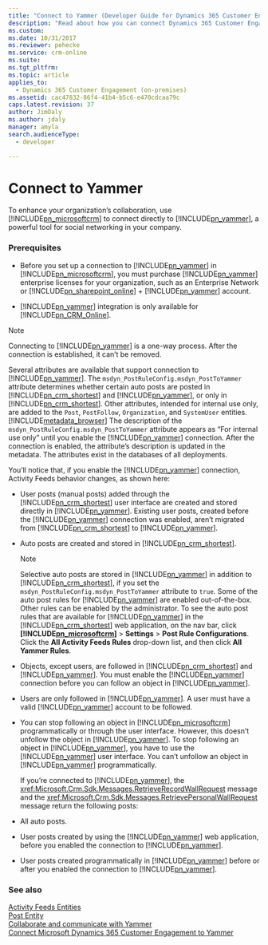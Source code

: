 ```yaml
---
title: "Connect to Yammer (Developer Guide for Dynamics 365 Customer Engagement (on-premises)) | MicrosoftDocs"
description: "Read about how you can connect Dynamics 365 Customer Engagement (on-premises) to Yammer."
ms.custom: 
ms.date: 10/31/2017
ms.reviewer: pehecke
ms.service: crm-online
ms.suite: 
ms.tgt_pltfrm: 
ms.topic: article
applies_to: 
  - Dynamics 365 Customer Engagement (on-premises)
ms.assetid: cac47832-86f4-41b4-b5c6-e470cdcaa79c
caps.latest.revision: 37
author: JimDaly
ms.author: jdaly
manager: amyla
search.audienceType: 
  - developer

---
```

# Connect to Yammer

To enhance your organization’s collaboration, use [!INCLUDE[pn_microsoftcrm](../includes/pn-microsoftcrm.md)] to connect directly to [!INCLUDE[pn_yammer](../includes/pn-yammer.md)], a powerful tool for social networking in your company. 

### Prerequisites 

- Before you set up a connection to [!INCLUDE[pn_yammer](../includes/pn-yammer.md)] in [!INCLUDE[pn_microsoftcrm](../includes/pn-microsoftcrm.md)], you must purchase [!INCLUDE[pn_yammer](../includes/pn-yammer.md)] enterprise licenses for your organization, such as an Enterprise Network or [!INCLUDE[pn_sharepoint_online](../includes/pn-sharepoint-online.md)] + [!INCLUDE[pn_yammer](../includes/pn-yammer.md)] account.

- [!INCLUDE[pn_yammer](../includes/pn-yammer.md)] integration is only available for [!INCLUDE[pn_CRM_Online](../includes/pn-crm-online.md)].

  
> [!NOTE]
>  Connecting to [!INCLUDE[pn_yammer](../includes/pn-yammer.md)] is a one-way process. After the connection is established, it can’t be removed.  
  
 Several attributes are available that support connection to [!INCLUDE[pn_yammer](../includes/pn-yammer.md)]. The `msdyn_PostRuleConfig.msdyn_PostToYammer` attribute determines whether certain auto posts are posted in [!INCLUDE[pn_crm_shortest](../includes/pn-crm-shortest.md)] and [!INCLUDE[pn_yammer](../includes/pn-yammer.md)], or only in [!INCLUDE[pn_crm_shortest](../includes/pn-crm-shortest.md)]. Other attributes, intended for internal use only, are added to the `Post`, `PostFollow`, `Organization`, and `SystemUser` entities. [!INCLUDE[metadata_browser](../includes/metadata-browser.md)] The description of the `msdyn_PostRuleConfig.msdyn_PostToYammer` attribute appears as “For internal use only” until you enable the [!INCLUDE[pn_yammer](../includes/pn-yammer.md)] connection. After the connection is enabled, the attribute’s description is updated in the metadata. The attributes exist in the databases of all deployments.  
  
 You’ll notice that, if you enable the [!INCLUDE[pn_yammer](../includes/pn-yammer.md)] connection, Activity Feeds behavior changes, as shown here:  
  
- User posts (manual posts) added through the [!INCLUDE[pn_crm_shortest](../includes/pn-crm-shortest.md)] user interface are created and stored directly in [!INCLUDE[pn_yammer](../includes/pn-yammer.md)]. Existing user posts, created before the [!INCLUDE[pn_yammer](../includes/pn-yammer.md)] connection was enabled, aren’t migrated from [!INCLUDE[pn_crm_shortest](../includes/pn-crm-shortest.md)] to [!INCLUDE[pn_yammer](../includes/pn-yammer.md)].  
  
- Auto posts are created and stored in [!INCLUDE[pn_crm_shortest](../includes/pn-crm-shortest.md)].  
  
  > [!NOTE]
  >  Selective auto posts are stored in [!INCLUDE[pn_yammer](../includes/pn-yammer.md)] in addition to [!INCLUDE[pn_crm_shortest](../includes/pn-crm-shortest.md)], if you set the `msdyn_PostRuleConfig.msdyn_PostToYammer` attribute to `true`. Some of the auto post rules for [!INCLUDE[pn_yammer](../includes/pn-yammer.md)] are enabled out-of-the-box. Other rules can be enabled by the administrator. To see the auto post rules that are available for [!INCLUDE[pn_yammer](../includes/pn-yammer.md)] in the [!INCLUDE[pn_crm_shortest](../includes/pn-crm-shortest.md)] web application, on the nav bar, click **[!INCLUDE[pn_microsoftcrm](../includes/pn-microsoftcrm.md)]** > **Settings** > **Post Rule Configurations**. Click the **All Activity Feeds Rules** drop-down list, and then click **All Yammer Rules**.  
  
- Objects, except users, are followed in [!INCLUDE[pn_crm_shortest](../includes/pn-crm-shortest.md)] and [!INCLUDE[pn_yammer](../includes/pn-yammer.md)]. You must enable the [!INCLUDE[pn_yammer](../includes/pn-yammer.md)] connection before you can follow an object in [!INCLUDE[pn_yammer](../includes/pn-yammer.md)].  
  
- Users are only followed in [!INCLUDE[pn_yammer](../includes/pn-yammer.md)]. A user must have a valid [!INCLUDE[pn_yammer](../includes/pn-yammer.md)] account to be followed.  
  
- You can stop following an object in [!INCLUDE[pn_microsoftcrm](../includes/pn-microsoftcrm.md)] programmatically or through the user interface. However, this doesn’t unfollow the object in [!INCLUDE[pn_yammer](../includes/pn-yammer.md)]. To stop following an object in [!INCLUDE[pn_yammer](../includes/pn-yammer.md)], you have to use the [!INCLUDE[pn_yammer](../includes/pn-yammer.md)] user interface. You can’t unfollow an object in [!INCLUDE[pn_yammer](../includes/pn-yammer.md)] programmatically.  
  
  If you’re connected to [!INCLUDE[pn_yammer](../includes/pn-yammer.md)], the <xref:Microsoft.Crm.Sdk.Messages.RetrieveRecordWallRequest> message and the <xref:Microsoft.Crm.Sdk.Messages.RetrievePersonalWallRequest> message return the following posts:  
  
- All auto posts.  
  
- User posts created by using the [!INCLUDE[pn_yammer](../includes/pn-yammer.md)] web application, before you enabled the connection to [!INCLUDE[pn_yammer](../includes/pn-yammer.md)].  
  
- User posts created programmatically in [!INCLUDE[pn_yammer](../includes/pn-yammer.md)] before or after you enabled the connection to [!INCLUDE[pn_yammer](../includes/pn-yammer.md)].  
  
### See also  
 [Activity Feeds Entities](activity-feeds-entities.md)   
 [Post Entity](entities/post.md)   
 [Collaborate and communicate with Yammer](https://go.microsoft.com/fwlink/p/?LinkId=526704)   
 [Connect Microsoft Dynamics 365 Customer Engagement to Yammer](https://go.microsoft.com/fwlink/p/?LinkId=526705)
